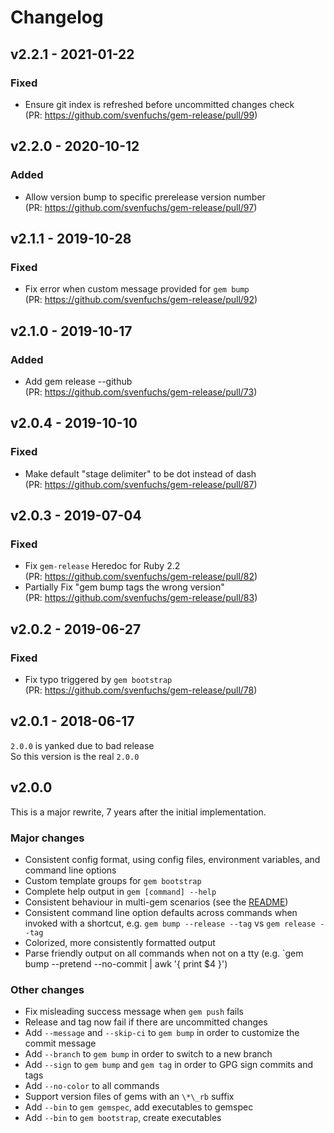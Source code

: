 # Changelog

## v2.2.1 - 2021-01-22

### Fixed

- Ensure git index is refreshed before uncommitted changes check  
  (PR: https://github.com/svenfuchs/gem-release/pull/99)

## v2.2.0 - 2020-10-12

### Added

- Allow version bump to specific prerelease version number  
  (PR: https://github.com/svenfuchs/gem-release/pull/97)

## v2.1.1 - 2019-10-28

### Fixed

- Fix error when custom message provided for `gem bump`  
  (PR: https://github.com/svenfuchs/gem-release/pull/92)

## v2.1.0 - 2019-10-17

### Added

- Add gem release --github  
  (PR: https://github.com/svenfuchs/gem-release/pull/73)

## v2.0.4 - 2019-10-10

### Fixed

- Make default "stage delimiter" to be dot instead of dash  
  (PR: https://github.com/svenfuchs/gem-release/pull/87)

## v2.0.3 - 2019-07-04

### Fixed

- Fix `gem-release` Heredoc for Ruby 2.2  
  (PR: https://github.com/svenfuchs/gem-release/pull/82)
- Partially Fix "gem bump tags the wrong version"  
  (PR: https://github.com/svenfuchs/gem-release/pull/83)

## v2.0.2 - 2019-06-27

### Fixed

- Fix typo triggered by `gem bootstrap`  
  (PR: https://github.com/svenfuchs/gem-release/pull/78)

## v2.0.1 - 2018-06-17

`2.0.0` is yanked due to bad release  
So this version is the real `2.0.0`  

## v2.0.0

This is a major rewrite, 7 years after the initial implementation.

### Major changes

* Consistent config format, using config files, environment variables, and command line options
* Custom template groups for `gem bootstrap`
* Complete help output in `gem [command] --help`
* Consistent behaviour in multi-gem scenarios (see the [README](https://github.com/svenfuchs/gem-release/blob/master/README.md#scenarios))
* Consistent command line option defaults across commands when invoked with a
  shortcut, e.g. `gem bump --release --tag` vs `gem release --tag`
* Colorized, more consistently formatted output
* Parse friendly output on all commands when not on a tty (e.g. `gem bump --pretend --no-commit | awk '{ print $4 }')

### Other changes

* Fix misleading success message when `gem push` fails
* Release and tag now fail if there are uncommitted changes
* Add `--message` and `--skip-ci` to `gem bump` in order to customize the commit message
* Add `--branch` to `gem bump` in order to switch to a new branch
* Add `--sign` to `gem bump` and `gem tag` in order to GPG sign commits and tags
* Add `--no-color` to all commands
* Support version files of gems with an `\*\_rb` suffix
* Add `--bin` to `gem gemspec`, add executables to gemspec
* Add `--bin` to `gem bootstrap`, create executables
